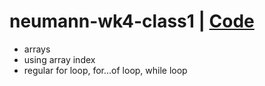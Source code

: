 # neumann-wk4-class1 | [Code](https://vimeo.com/manage/videos/996000035/ecb7124b90)

- arrays
- using array index
- regular for loop, for...of loop, while loop
